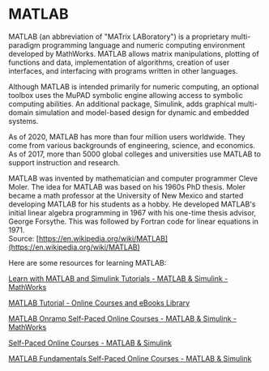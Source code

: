 
MATLAB
======




MATLAB (an abbreviation of "MATrix LABoratory") is a proprietary multi-paradigm programming language and numeric computing environment developed by MathWorks. MATLAB allows matrix manipulations, plotting of functions and data, implementation of algorithms, creation of user interfaces, and interfacing with programs written in other languages.

Although MATLAB is intended primarily for numeric computing, an optional toolbox uses the MuPAD symbolic engine allowing access to symbolic computing abilities. An additional package, Simulink, adds graphical multi-domain simulation and model-based design for dynamic and embedded systems.

As of 2020, MATLAB has more than four million users worldwide. They come from various backgrounds of engineering, science, and economics. As of 2017, more than 5000 global colleges and universities use MATLAB to support instruction and research.

MATLAB was invented by mathematician and computer programmer Cleve Moler. The idea for MATLAB was based on his 1960s PhD thesis. Moler became a math professor at the University of New Mexico and started developing MATLAB for his students as a hobby. He developed MATLAB's initial linear algebra programming in 1967 with his one-time thesis advisor, George Forsythe. This was followed by Fortran code for linear equations in 1971.  
Source: [https://en.wikipedia.org/wiki/MATLAB](https://en.wikipedia.org/wiki/MATLAB)

Here are some resources for learning MATLAB:

[Learn with MATLAB and Simulink Tutorials - MATLAB & Simulink - MathWorks](https://www.mathworks.com/support/learn-with-matlab-tutorials.html)

[MATLAB Tutorial - Online Courses and eBooks Library](https://www.tutorialspoint.com/matlab/index.htm)

[MATLAB Onramp  Self-Paced Online Courses - MATLAB & Simulink - MathWorks](https://matlabacademy.mathworks.com/details/matlab-onramp/gettingstarted)

[Self-Paced Online Courses - MATLAB & Simulink](https://matlabacademy.mathworks.com/)

[MATLAB Fundamentals  Self-Paced Online Courses - MATLAB & Simulink](https://matlabacademy.mathworks.com/details/matlab-fundamentals/mlbe)
